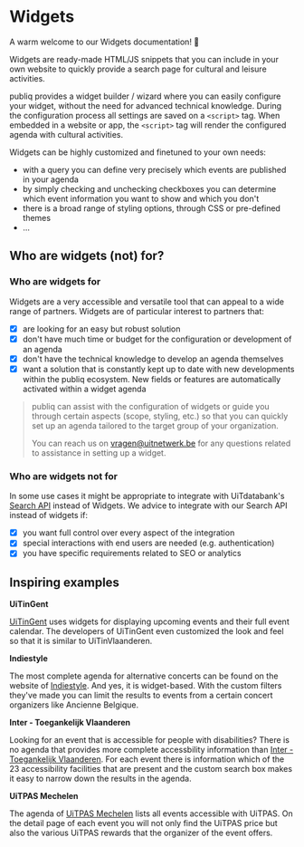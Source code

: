 # Widgets

A warm welcome to our Widgets documentation! 👋

Widgets are ready-made HTML/JS snippets that you can include in your own website to quickly provide a search page for cultural and leisure activities.

publiq provides a widget builder / wizard where you can easily configure your widget, without the need for advanced technical knowledge. During the configuration process all settings are saved on a `<script>` tag. When embedded in a website or app, the `<script>` tag will render the configured agenda with cultural activities.

Widgets can be highly customized and finetuned to your own needs:

* with a query you can define very precisely which events are published in your agenda
* by simply checking and unchecking checkboxes you can determine which event information you want to show and which you don't
* there is a broad range of styling options, through CSS or pre-defined themes
* ...

## Who are widgets (not) for?

### Who are widgets for

Widgets are a very accessible and versatile tool that can appeal to a wide range of partners. Widgets are of particular interest to partners that:

* [x] are looking for an easy but robust solution
* [x] don't have much time or budget for the configuration or development of an agenda
* [x] don't have the technical knowledge to develop an agenda themselves
* [x] want a solution that is constantly kept up to date with new developments within the publiq ecosystem. New fields or features are automatically activated within a widget agenda

> publiq can assist with the configuration of widgets or guide you through certain aspects (scope, styling, etc.) so that you can quickly set up an agenda tailored to the target group of your organization. 
>
> You can reach us on <vragen@uitnetwerk.be> for any questions related to assistance in setting up a widget.

### Who are widgets not for

In some use cases it might be appropriate to integrate with UiTdatabank's [Search API](https://docs.publiq.be/docs/uitdatabank/87dec20235b44-search-api) instead of Widgets. We advice to integrate with our Search API instead of widgets if:

* [x] you want full control over every aspect of the integration
* [x] special interactions with end users are needed (e.g. authentication)
* [x] you have specific requirements related to SEO or analytics

## Inspiring examples

**UiTinGent**

[UiTinGent](https://stad.gent/nl/uit-in-gent) uses widgets for displaying upcoming events and their full event calendar. The developers of UiTinGent even customized the look and feel so that it is similar to UiTinVlaanderen.

**Indiestyle**

The most complete agenda for alternative concerts can be found on the website of [Indiestyle](https://www.indiestyle.be/agenda). And yes, it is widget-based. With the custom filters they've made you can limit the results to events from a certain concert organizers like Ancienne Belgique.

**Inter - Toegankelijk Vlaanderen**

Looking for an event that is accessible for people with disabilities? There is no agenda that provides more complete accessbility information than [Inter - Toegankelijk Vlaanderen](https://inter.vlaanderen/alle-evenementen). For each event there is information which of the 23 accessibility facilities that are present and the custom search box makes it easy to narrow down the results in the agenda.

**UiTPAS Mechelen**

The agenda of [UiTPAS Mechelen](https://uitin.mechelen.be/uitpas-activiteiten) lists all events accessible with UiTPAS. On the detail page of each event you will not only find the UiTPAS price but also the various UiTPAS rewards that the organizer of the event offers.
